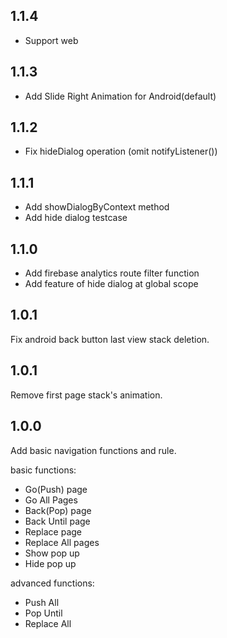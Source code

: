 ## 1.1.4
* Support web

## 1.1.3
* Add Slide Right Animation for Android(default)

## 1.1.2
* Fix hideDialog operation (omit notifyListener())
 
## 1.1.1
* Add showDialogByContext method
* Add hide dialog testcase

## 1.1.0
* Add firebase analytics route filter function
* Add feature of hide dialog at global scope

## 1.0.1
Fix android back button last view stack deletion. 

## 1.0.1
Remove first page stack's animation.

## 1.0.0
Add basic navigation functions and rule.

basic functions:
* Go(Push) page
* Go All Pages
* Back(Pop) page
* Back Until page
* Replace page
* Replace All pages
* Show pop up
* Hide pop up

advanced functions:
* Push All
* Pop Until
* Replace All